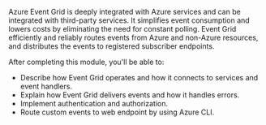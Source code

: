 Azure Event Grid is deeply integrated with Azure services and can be integrated with third-party services. It simplifies event consumption and lowers costs by eliminating the need for constant polling. Event Grid efficiently and reliably routes events from Azure and non-Azure resources, and distributes the events to registered subscriber endpoints.

After completing this module, you'll be able to:

* Describe how Event Grid operates and how it connects to services and event handlers.
* Explain how Event Grid delivers events and how it handles errors. 
* Implement authentication and authorization.
* Route custom events to web endpoint by using Azure CLI.
